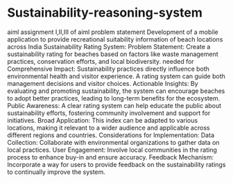 # Sustainability-reasoning-system
aiml assignment I,II,III of aiml
problem statement Development of a mobile application to provide recreational suitability information of beach locations across India
Sustainability Rating System:
Problem Statement: Create a sustainability rating for beaches based on factors like waste management practices, conservation efforts, and local biodiversity.
needed for
Comprehensive Impact: Sustainability practices directly influence both environmental health and visitor experience. A rating system can guide both management decisions and visitor choices.
Actionable Insights: By evaluating and promoting sustainability, the system can encourage beaches to adopt better practices, leading to long-term benefits for the ecosystem.
Public Awareness: A clear rating system can help educate the public about sustainability efforts, fostering community involvement and support for initiatives.
Broad Application: This index can be adapted to various locations, making it relevant to a wider audience and applicable across different regions and countries.
Considerations for Implementation:
Data Collection: Collaborate with environmental organizations to gather data on local practices.
User Engagement: Involve local communities in the rating process to enhance buy-in and ensure accuracy.
Feedback Mechanism: Incorporate a way for users to provide feedback on the sustainability ratings to continually improve the system.
